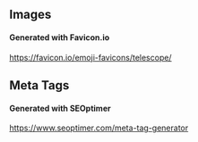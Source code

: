 ## Images
####  Generated with Favicon.io
https://favicon.io/emoji-favicons/telescope/

## Meta Tags
#### Generated with SEOptimer
https://www.seoptimer.com/meta-tag-generator